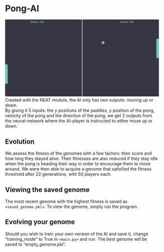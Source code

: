  # Pong-AI
 
 ![image](result.png)
Created with the NEAT module, the AI only has two outputs: moving up or down.\
By giving it 5 inputs: the y positions of the paddles, y position of the pong, velocity of the pong and the direction of the pong, we get 2 outputs from the neural-network where the AI-player is instructed to either move up or down. 
## Evolution
  
We assess the fitness of the genomes with a few factors: their score and how long they stayed alive. Their fitnesses are also reduced if they stay idle when the pong is heading their way in order to encourage them to move around. We were then able to acquire a genome that satisfied the fitness threshold after 22 generations, with 50 players each.

## Viewing the saved genome
  
The most recent genome with the highest fitness is saved as `<saved_genome.pkl>`. To view the genome, simply run the program.

## Evolving your genome
  
Should you wish to train your own version of the AI and save it, change “training_mode” to True in `<main.py>` and run. The best genome will be saved to “empty_genome.pkl”.
